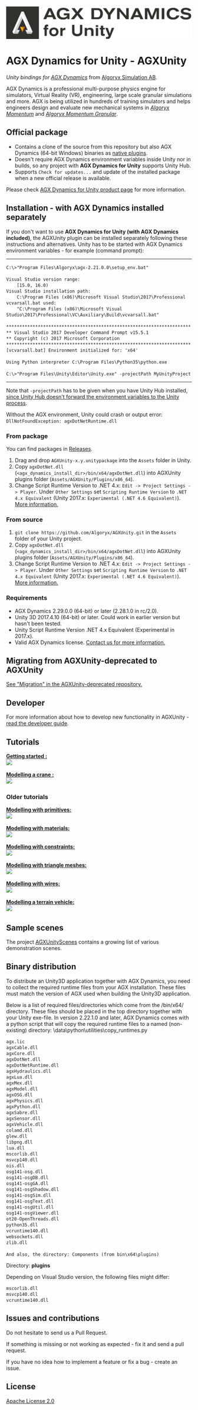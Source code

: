 [![agx-dynamics-for-unity](https://github.com/Algoryx/AGXUnity/blob/master/Editor/Data/agx_for_unity_logo_black.png)](https://www.algoryx.se/agx-unity/)

# AGX Dynamics for Unity - AGXUnity

*Unity bindings for [AGX Dynamics](https://www.algoryx.se/agx-dynamics/)* from [Algoryx Simulation AB](https://www.algoryx.se).

AGX Dynamics is a professional multi-purpose physics engine for simulators, Virtual Reality (VR), engineering, large scale granular simulations and more. AGX is being utilized in hundreds of training simulators and helps engineers design and evaluate new mechanical systems in *[Algoryx Momentum](https://www.algoryx.se/momentum/)* and *[Algoryx Momentum Granular](https://www.algoryx.se/momentum-granular/)*.

## Official package

  - Contains a clone of the source from this repository but also AGX Dynamics (64-bit Windows) binaries as [native plugins](https://docs.unity3d.com/Manual/NativePlugins.html).
  - Doesn't require AGX Dynamics environment variables inside Unity nor in builds, so any project with **AGX Dynamics for Unity** supports Unity Hub.
  - Supports `Check for updates...` and update of the installed package when a new official release is available.

Please check [AGX Dynamics for Unity product page](https://www.algoryx.se/agx-unity/) for more information.

## Installation - with AGX Dynamics installed separately

If you don't want to use **AGX Dynamics for Unity (with AGX Dynamics included)**, the AGXUnity plugin can be installed separately following these instructions and alternatives. Unity has to be started with AGX Dynamics environment variables - for example (command prompt):

---
```
C:\>"Program Files\Algoryx\agx-2.21.0.0\setup_env.bat"

Visual Studio version range:
    [15.0, 16.0)
Visual Studio installation path:
    C:\Program Files (x86)\Microsoft Visual Studio\2017\Professional
vcvarsall.bat used:
    "C:\Program Files (x86)\Microsoft Visual Studio\2017\Professional\VC\Auxiliary\Build\vcvarsall.bat"

**********************************************************************
** Visual Studio 2017 Developer Command Prompt v15.5.1
** Copyright (c) 2017 Microsoft Corporation
**********************************************************************
[vcvarsall.bat] Environment initialized for: 'x64'

Using Python interpreter C:\Program Files\Python35\python.exe

C:\>"Program Files\Unity\Editor\Unity.exe" -projectPath MyUnityProject
```
---

Note that `-projectPath` has to be given when you have Unity Hub installed,
[since Unity Hub doesn't forward the environment variables to the Unity process](https://issuetracker.unity3d.com/issues/environment-variables-dropped-when-using-unity-hub-2-dot-0-0).

Without the AGX environment, Unity could crash or output error: `DllNotFoundException: agxDotNetRuntime.dll`

### From package
You can find packages in [Releases](https://github.com/Algoryx/AGXUnity/releases).

1. Drag and drop `AGXUnity-x.y.unitypackage` into the `Assets` folder in Unity.
2. Copy `agxDotNet.dll` (`<agx_dynamics_install_dir>/bin/x64/agxDotNet.dll`) into AGXUnity plugins folder (`Assets/AGXUnity/Plugins/x86_64`).
3. Change Script Runtime Version to .NET 4.x: `Edit -> Project Settings -> Player`. Under `Other Settings` set `Scripting Runtime Version` to `.NET 4.x Equivalent` (Unity 2017.x: `Experimental (.NET 4.6 Equivalent)`). [More information.](https://docs.unity3d.com/Manual/ScriptingRuntimeUpgrade.html)

### From source

1. `git clone https://github.com/Algoryx/AGXUnity.git` in the `Assets` folder of your Unity project.
2. Copy `agxDotNet.dll` (`<agx_dynamics_install_dir>/bin/x64/agxDotNet.dll`) into AGXUnity plugins folder (`Assets/AGXUnity/Plugins/x86_64`).
3. Change Script Runtime Version to .NET 4.x: `Edit -> Project Settings -> Player`. Under `Other Settings` set `Scripting Runtime Version` to `.NET 4.x Equivalent` (Unity 2017.x: `Experimental (.NET 4.6 Equivalent)`). [More information.](https://docs.unity3d.com/Manual/ScriptingRuntimeUpgrade.html)

### Requirements

+ AGX Dynamics 2.29.0.0 (64-bit) or later (2.28.1.0 in rc/2.0).
+ Unity 3D 2017.4.10 (64-bit) or later. Could work in earlier version but hasn't been tested.
+ Unity Script Runtime Version .NET 4.x Equivalent (Experimental in 2017.x).
+ Valid AGX Dynamics license. [Contact us for more information.](https://www.algoryx.se/contact/)

## Migrating from AGXUnity-deprecated to AGXUnity

[See "Migration" in the AGXUnity-deprecated repository.](https://github.com/Algoryx/AGXUnity-deprecated/#migration)

## Developer

For more information about how to develop new functionality in AGXUnity - [read the developer guide](DeveloperGuide.md).

## Tutorials

[**Getting started :**](https://youtu.be/IUj0QcniSik)  
[![](https://img.youtube.com/vi/IUj0QcniSik/1.jpg)](https://youtu.be/IUj0QcniSik)

[**Modelling a crane :**](https://www.youtube.com/watch?v=YNEDk1417iM)  
[![](https://img.youtube.com/vi/YNEDk1417iM/1.jpg)](https://www.youtube.com/watch?v=YNEDk1417iM)

### Older tutorials

[**Modelling with primitives:**](https://www.youtube.com/watch?v=1ddfgIwAd0U)  
[![](https://img.youtube.com/vi/1ddfgIwAd0U/1.jpg)](https://www.youtube.com/watch?v=1ddfgIwAd0U)

[**Modelling with materials:**](https://www.youtube.com/watch?v=bB6d8ZI8bt4)  
[![](https://img.youtube.com/vi/bB6d8ZI8bt4/1.jpg)](https://www.youtube.com/watch?v=bB6d8ZI8bt4)

[**Modelling with constraints:**](https://www.youtube.com/watch?v=dmlyozKuVlM)  
[![](https://img.youtube.com/vi/dmlyozKuVlM/1.jpg)](https://www.youtube.com/watch?v=dmlyozKuVlM)

[**Modelling with triangle meshes:**](https://www.youtube.com/watch?v=L2kRByHcT7g)  
[![](https://img.youtube.com/vi/L2kRByHcT7g/1.jpg)](https://www.youtube.com/watch?v=L2kRByHcT7g)

[**Modelling with wires:**](https://www.youtube.com/watch?v=Accpit3LmIA)  
[![](https://img.youtube.com/vi/Accpit3LmIA/1.jpg)](https://www.youtube.com/watch?v=Accpit3LmIA)

[**Modelling a terrain vehicle:**](https://www.youtube.com/watch?v=ku6GyMba9Cw)  
[![](https://img.youtube.com/vi/ku6GyMba9Cw/1.jpg)](https://www.youtube.com/watch?v=ku6GyMba9Cw)

## Sample scenes
The project [AGXUnityScenes](https://github.com/Algoryx/AGXUnityScenes) contains a growing list of various demonstration scenes.

## Binary distribution
To distribute an Unity3D application together with AGX Dynamics, you need to collect the required runtime files from your AGX installation. These files must match the version of AGX used when building the Unity3D application.

Below is a list of required files/directories which come from the <agx-install-dir>/bin/x64/ directory. These files should be placed in the top directory together with your Unity exe-file.
In version 2.22.1.0 and later, AGX Dynamics comes with a python script that will copy the required runtime files to a named (non-existing) directory: <agx-dir>\data\python\utilities\copy_runtimes.py

```
agx.lic
agxCable.dll
agxCore.dll
agxDotNet.dll
agxDotNetRuntime.dll
agxHydraulics.dll
agxLua.dll
agxMex.dll
agxModel.dll
agxOSG.dll
agxPhysics.dll
agxPython.dll
agxSabre.dll
agxSensor.dll
agxVehicle.dll
colamd.dll
glew.dll
libpng.dll
lua.dll
mscorlib.dll
msvcp140.dll
ois.dll
osg141-osg.dll
osg141-osgDB.dll
osg141-osgGA.dll
osg141-osgShadow.dll
osg141-osgSim.dll
osg141-osgText.dll
osg141-osgUtil.dll
osg141-osgViewer.dll
ot20-OpenThreads.dll
python35.dll
vcruntime140.dll
websockets.dll
zlib.dll

And also, the directory: Components (from bin\x64\plugins)
```

Directory: **plugins**

Depending on Visual Studio version, the following files might differ:

```
mscorlib.dll
msvcp140.dll
vcruntime140.dll
```

## Issues and contributions

Do not hesitate to send us a Pull Request.

If something is missing or not working as expected - fix it and send a pull request.

If you have no idea how to implement a feature or fix a bug - create an issue.

## License

[Apache License 2.0](LICENSE)
